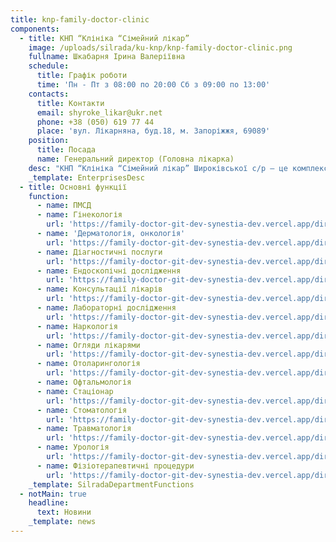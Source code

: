 ```yaml
---
title: knp-family-doctor-clinic
components:
  - title: КНП “Клініка “Сімейний лікар”
    image: /uploads/silrada/ku-knp/knp-family-doctor-clinic.png
    fullname: Шкабарня Ірина Валеріївна
    schedule:
      title: Графік роботи
      time: 'Пн - Пт з 08:00 по 20:00 Сб з 09:00 по 13:00'
    contacts:
      title: Контакти
      email: shyroke_likar@ukr.net
      phone: +38 (050) 619 77 44
      place: 'вул. Лікарняна, буд.18, м. Запоріжжя, 69089'
    position:
      title: Посада
      name: Генеральний директор (Головна лікарка)
    desc: "КНП “Клініка “Сімейний лікар” Широківської с/р – це комплексний підхід у наданні медичних послуг для населення усіх вікових груп. Наші спеціалісти надають допомогу пацієнтам від самого народження. Пацієнти спостерігаються у сімейних лікарів, проходять діагностичні обстеження, отримують консультації вузьких спеціалістів, та, за необхідності,\_ отримують стаціонарне лікування.\n"
    _template: EnterprisesDesc
  - title: Основні функції
    function:
      - name: ПМСД
      - name: Гінекологія
        url: 'https://family-doctor-git-dev-synestia-dev.vercel.app/directions/14'
      - name: 'Дерматологія, онкологія'
        url: 'https://family-doctor-git-dev-synestia-dev.vercel.app/directions/15'
      - name: Діагностичні послуги
        url: 'https://family-doctor-git-dev-synestia-dev.vercel.app/directions/3'
      - name: Ендоскопічні дослідження
        url: 'https://family-doctor-git-dev-synestia-dev.vercel.app/directions/8'
      - name: Консультації лікарів
        url: 'https://family-doctor-git-dev-synestia-dev.vercel.app/directions/9'
      - name: Лабораторні дослідження
        url: 'https://family-doctor-git-dev-synestia-dev.vercel.app/directions/13'
      - name: Наркологія
        url: 'https://family-doctor-git-dev-synestia-dev.vercel.app/directions/7'
      - name: Огляди лікарями
        url: 'https://family-doctor-git-dev-synestia-dev.vercel.app/directions/10'
      - name: Отоларингологія
        url: 'https://family-doctor-git-dev-synestia-dev.vercel.app/directions/10'
      - name: Офтальмологія
      - name: Стаціонар
        url: 'https://family-doctor-git-dev-synestia-dev.vercel.app/directions/12'
      - name: Стоматологія
        url: 'https://family-doctor-git-dev-synestia-dev.vercel.app/directions/1'
      - name: Травматологія
        url: 'https://family-doctor-git-dev-synestia-dev.vercel.app/directions/6'
      - name: Урологія
        url: 'https://family-doctor-git-dev-synestia-dev.vercel.app/directions/11'
      - name: Фізіотерапевтичні процедури
        url: 'https://family-doctor-git-dev-synestia-dev.vercel.app/directions/2'
    _template: SilradaDepartmentFunctions
  - notMain: true
    headline:
      text: Новини
    _template: news
---
```


